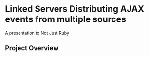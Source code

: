 # Linked Servers Distributing AJAX events from multiple sources

A presentation to Not Just Ruby

## Project Overview
